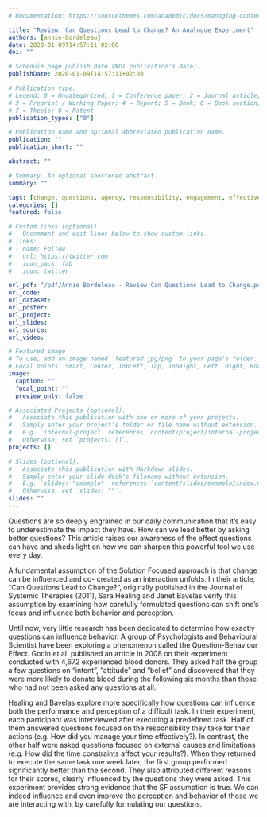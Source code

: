 ```yaml
---
# Documentation: https://sourcethemes.com/academic/docs/managing-content/

title: "Review: Can Questions Lead to Change? An Analogue Experiment"
authors: [annie-bordeleau]
date: 2020-01-09T14:57:11+02:00
doi: ""

# Schedule page publish date (NOT publication's date).
publishDate: 2020-01-09T14:57:11+02:00

# Publication type.
# Legend: 0 = Uncategorized; 1 = Conference paper; 2 = Journal article;
# 3 = Preprint / Working Paper; 4 = Report; 5 = Book; 6 = Book section;
# 7 = Thesis; 8 = Patent
publication_types: ["0"]

# Publication name and optional abbreviated publication name.
publication: ""
publication_short: ""

abstract: ""

# Summary. An optional shortened abstract.
summary: ""

tags: [change, questions, agency, responsibility, engagement, effectiveness]
categories: []
featured: false

# Custom links (optional).
#   Uncomment and edit lines below to show custom links.
# links:
# - name: Follow
#   url: https://twitter.com
#   icon_pack: fab
#   icon: twitter

url_pdf: "/pdf/Annie Bordeleau - Review Can Questions Lead to Change.pdf"
url_code:
url_dataset:
url_poster:
url_project:
url_slides:
url_source:
url_video:

# Featured image
# To use, add an image named `featured.jpg/png` to your page's folder. 
# Focal points: Smart, Center, TopLeft, Top, TopRight, Left, Right, BottomLeft, Bottom, BottomRight.
image:
  caption: ""
  focal_point: ""
  preview_only: false

# Associated Projects (optional).
#   Associate this publication with one or more of your projects.
#   Simply enter your project's folder or file name without extension.
#   E.g. `internal-project` references `content/project/internal-project/index.md`.
#   Otherwise, set `projects: []`.
projects: []

# Slides (optional).
#   Associate this publication with Markdown slides.
#   Simply enter your slide deck's filename without extension.
#   E.g. `slides: "example"` references `content/slides/example/index.md`.
#   Otherwise, set `slides: ""`.
slides: ""
---
```


Questions are so deeply engrained in our daily communication that it’s easy to underestimate the impact they have. How can we lead better by asking better questions? This article raises our awareness of the effect questions can have and sheds light on how we can sharpen this powerful tool we use every day.

A fundamental assumption of the Solution Focused approach is that change can be influenced and co- created as an interaction unfolds. In their article, “Can Questions Lead to Change?”, originally published in the Journal of Systemic Therapies (2011), Sara Healing and Janet Bavelas verify this assumption by examining how carefully formulated questions can shift one’s focus and influence both behavior and perception.

Until now, very little research has been dedicated to determine how exactly questions can influence behavior. A group of Psychologists and Behavioural Scientist have been exploring a phenomenon called the Question-Behaviour Effect. Godin et al. published an article in 2008 on their experiment conducted with 4,672 experienced blood donors. They asked half the group a few questions on “intent”, “attitude” and “belief” and discovered that they were more likely to donate blood during the following six months than those who had not been asked any questions at all.

Healing and Bavelas explore more specifically how questions can influence both the performance and perception of a difficult task. In their experiment, each participant was interviewed after executing a predefined task. Half of them answered questions focused on the responsibility they take for their actions (e.g. How did you manage your time effectively?). In contrast, the other half were asked questions focused on external causes and limitations (e.g. How did the time constraints affect your results?). When they returned to execute the same task one week later, the first group performed significantly better than the second. They also attributed different reasons for their scores, clearly influenced by the questions they were asked.
This experiment provides strong evidence that the SF assumption is true. We can indeed influence and even improve the perception and behavior of those we are interacting with, by carefully formulating our questions.